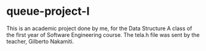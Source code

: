 # queue-project-I

This is an academic project done by me, for the Data Structure A class of the first year of Software Engineering course.
The tela.h file was sent by the teacher, Gilberto Nakamiti.
